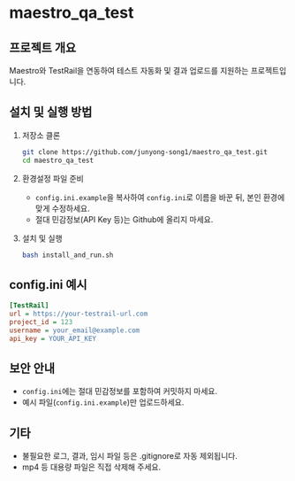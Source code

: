 # maestro_qa_test

## 프로젝트 개요
Maestro와 TestRail을 연동하여 테스트 자동화 및 결과 업로드를 지원하는 프로젝트입니다.

## 설치 및 실행 방법

1. 저장소 클론
   ```bash
   git clone https://github.com/junyong-song1/maestro_qa_test.git
   cd maestro_qa_test
   ```

2. 환경설정 파일 준비  
   - `config.ini.example`을 복사하여 `config.ini`로 이름을 바꾼 뒤, 본인 환경에 맞게 수정하세요.
   - 절대 민감정보(API Key 등)는 Github에 올리지 마세요.

3. 설치 및 실행
   ```bash
   bash install_and_run.sh
   ```

## config.ini 예시

```ini
[TestRail]
url = https://your-testrail-url.com
project_id = 123
username = your_email@example.com
api_key = YOUR_API_KEY
```

## 보안 안내
- `config.ini`에는 절대 민감정보를 포함하여 커밋하지 마세요.
- 예시 파일(`config.ini.example`)만 업로드하세요.

## 기타
- 불필요한 로그, 결과, 임시 파일 등은 .gitignore로 자동 제외됩니다.
- mp4 등 대용량 파일은 직접 삭제해 주세요.
